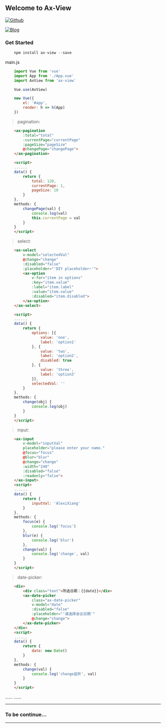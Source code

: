 ## Welcome to Ax-View
[![Github](https://img.shields.io/badge/GitHub-Follow-brightgreen.svg?longCache=true&style=popout-square)](https://github.com/Alexixyc/AlexiComponents)

[![Blog](https://img.shields.io/badge/Blog-AlexiXiang-brightgreen.svg?longCache=true&style=popout-square)](http://alexixyc.cn)

### Get Started
```js
    npm install ax-view --save
```

main.js
```js
    import Vue from 'vue'
    import App from './App.vue'
    import AxView from 'ax-view'

    Vue.use(AxView)

    new Vue({
        el: '#app',
        render: h => h(App)
    })
```

> pagination:
```html
    <ax-pagination
        :total="total"
        :currentPage="currentPage"
        :pageSize="pageSize"
        @changePage="changePage">
    </ax-pagination>

    <script>
    ......
    data() {
        return {
            total: 120,
            currentPage: 1,
            pageSize: 10
        }
    },
    methods: {
        changePage(val) {
            console.log(val)
            this.currentPage = val
        }
    }
    </script>
```

> select:
```html
    <ax-select
        v-model="selectedVal"
        @change="change"
        :disabled="false"
        :placeholder="'DIY placeholder~'">
        <ax-option
            v-for="item in options"
            :key="item.value"
            :label="item.label"
            :value="item.value"
            :disabled="item.disabled">
        </ax-option>
    </ax-select>

    <script>
    ......
    data() {
        return {
            options: [{
                value: 'one',
                label: 'option1'
            }, {
                value: 'two',
                label: 'option2',
                disabled: true
            }, {
                value: 'three',
                label: 'option3'
            }],
            selectedVal: ''
        }
    },
    methods: {
        change(obj) {
            console.log(obj)
        }
    }
    </script>
```

> input:
```html
    <ax-input
        v-model="inputVal"
        placeholder="please enter your name."
        @focus="focus"
        @blur="blur"
        @change="change"
        :width="240"
        :disabled="false"
        :readonly="false">
    </ax-input>
    <script>
    ......
    data() {
        return {
            inputVal: 'AlexiXiang'
        }
    },
    methods: {
        focus(e) {
            console.log('focus')
        },
        blur(e) {
            console.log('blur')
        },
        change(val) {
            console.log('change', val)
        }
    }
    </script>
```

> date-picker:
```html
    <div>
        <div class="text">所选日期：{{date}}</div>
        <ax-date-picker
            class="ax-date-picker"
            v-model="date"
            :disabled="false"
            :placeholder="'请选择会议日期'"
            @change="change">
        </ax-date-picker>
    </div>
    <script>
    ......
    data() {
        return {
            date: new Date()
        }
    },
    methods: {
        change(val) {
            console.log('change监听', val)
        }
    }
    </script>
```



......
......

----
### To be continue...
----
